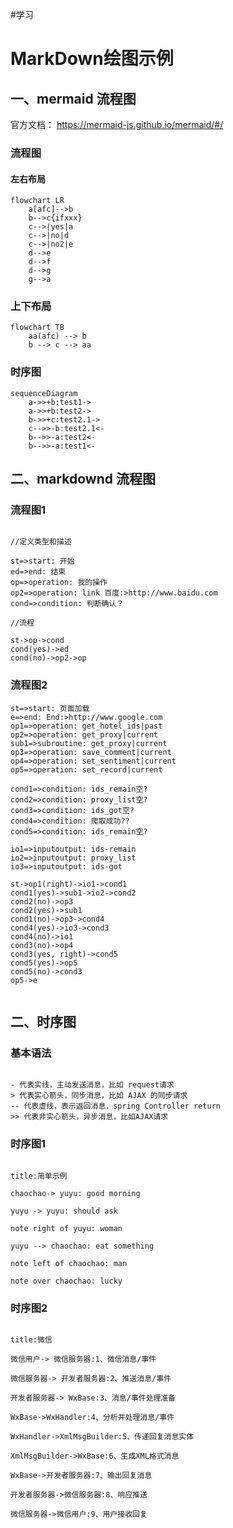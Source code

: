 #学习
# MarkDown绘图示例

## 一、mermaid 流程图
官方文档： https://mermaid-js.github.io/mermaid/#/

### 流程图
#### 左右布局
```mermaid
flowchart LR
	a[afc]-->b
	b-->c{ifxxx}
	c-->|yes|a
	c-->|no|d
	c-->|no2|e
	d-->e
	d-->f
	d-->g
	g-->a
```
### 上下布局
```mermaid
flowchart TB
	aa(afc) --> b
	b --> c --> aa
```

### 时序图
```mermaid
sequenceDiagram
	a->>+b:test1->
	a->>+b:test2->
	b->>+c:test2.1->
	c-->>-b:test2.1<-
	b-->>-a:test2<-
	b-->>-a:test1<-
```

## 二、markdownd 流程图
### 流程图1

```flow

//定义类型和描述

st=>start: 开始
ed=>end: 结束
op=>operation: 我的操作
op2=>operation: link 百度:>http://www.baidu.com
cond=>condition: 判断确认？

//流程

st->op->cond
cond(yes)->ed
cond(no)->op2->op

```

### 流程图2

```flow
st=>start: 页面加载
e=>end: End:>http://www.google.com
op1=>operation: get_hotel_ids|past
op2=>operation: get_proxy|current
sub1=>subroutine: get_proxy|current
op3=>operation: save_comment|current
op4=>operation: set_sentiment|current
op5=>operation: set_record|current
 
cond1=>condition: ids_remain空?
cond2=>condition: proxy_list空?
cond3=>condition: ids_got空?
cond4=>condition: 爬取成功??
cond5=>condition: ids_remain空?
 
io1=>inputoutput: ids-remain
io2=>inputoutput: proxy_list
io3=>inputoutput: ids-got
 
st->op1(right)->io1->cond1
cond1(yes)->sub1->io2->cond2
cond2(no)->op3
cond2(yes)->sub1
cond1(no)->op3->cond4
cond4(yes)->io3->cond3
cond4(no)->io1
cond3(no)->op4
cond3(yes, right)->cond5
cond5(yes)->op5
cond5(no)->cond3
op5->e
 
```

## 二、时序图

### 基本语法

```text

- 代表实线，主动发送消息，比如 request请求
> 代表实心箭头，同步消息，比如 AJAX 的同步请求
-- 代表虚线，表示返回消息，spring Controller return
>> 代表非实心箭头，异步消息，比如AJAX请求

```

### 时序图1

```sequence

title:简单示例

chaochao-> yuyu: good morning

yuyu -> yuyu: should ask

note right of yuyu: woman

yuyu --> chaochao: eat something

note left of chaochao: man

note over chaochao: lucky

```

### 时序图2

```sequence

title:微信

微信用户-> 微信服务器:1、微信消息/事件

微信服务器-> 开发者服务器:2、推送消息/事件

开发者服务器-> WxBase:3、消息/事件处理准备

WxBase->WxHandler:4、分析并处理消息/事件

WxHandler->XmlMsgBuilder:5、传递回复消息实体

XmlMsgBuilder->WxBase:6、生成XML格式消息

WxBase->开发者服务器:7、输出回复消息

开发者服务器->微信服务器:8、响应推送

微信服务器->微信用户:9、用户接收回复

```
